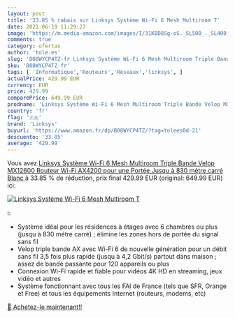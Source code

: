 ```yaml
---
layout: post
title: '33.85 % rabais sur Linksys Système Wi-Fi 6 Mesh Multiroom T'
date: 2021-06-19 11:29:27
image: 'https://m.media-amazon.com/images/I/31KBD8Sg-oS._SL500_._SL400_.jpg'
comments: true
category: ofertas
author: 'tole.es'
slug: 'B08WYCP4TZ-fr Linksys Système Wi-Fi 6 Mesh Multiroom Triple Bande Velop...'
sku: 'B08WYCP4TZ-fr'
tags: [ 'Informatique','Routeurs','Réseaux','linksys', ]
actualPrice: 429.99 EUR
currency: EUR
price: 429.99
comparePrice: 649.99 EUR
prodname: 'Linksys Système Wi-Fi 6 Mesh Multiroom Triple Bande Velop MX12600  Routeur Wi-Fi AX4200 pour une Portée Jusqu à 830 métre carré Blanc '
country: 'fr'
flag: '🇫🇷'
brand: 'Linksys'
buyurl: 'https://www.amazon.fr/dp/B08WYCP4TZ/?tag=tolees0d-21'
descuento: '33.85'
average: '429.99'
---
```


Vous avez [Linksys Système Wi-Fi 6 Mesh Multiroom Triple Bande Velop MX12600  Routeur Wi-Fi AX4200 pour une Portée Jusqu à 830 métre carré Blanc ](https://www.amazon.fr/dp/B08WYCP4TZ/?tag=tolees0d-21)  à  33.85 % de réduction, prix final  429.99 EUR (original: 649.99 EUR) ici:

[![Linksys Système Wi-Fi 6 Mesh Multiroom T](https://m.media-amazon.com/images/I/31KBD8Sg-oS._SL500_._SL400_.jpg)](https://www.amazon.fr/dp/B08WYCP4TZ/?tag=tolees0d-21)

ℹ️:

- Système idéal pour les résidences à étages avec 6 chambres ou plus (jusqu à 830 métre carré) ; élimine les zones hors de portée du signal sans fil
- Velop triple bande AX avec Wi-Fi 6 de nouvelle génération pour un débit sans fil 3,5 fois plus rapide (jusqu à 4,2 Gbit/s) partout dans maison ; assez de bande passante pour 120 appareils ou plus
- Connexion Wi-Fi rapide et fiable pour vidéos 4K HD en streaming, jeux vidéo et autres
- Système fonctionnant avec tous les FAI de France (tels que SFR, Orange et Free) et tous les équipements Internet (routeurs, modems, etc)

[🛒 Achetez-le maintenant!!](https://www.amazon.fr/dp/B08WYCP4TZ/?tag=tolees0d-21)
